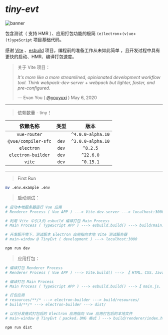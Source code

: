 # _tiny-evt_

![banner](banner.png)

包含测试（ 支持 HMR ）、应用打包功能的极简 `(e)lectron`+`(v)ue`+`(t)ypeScript`
项目基础代码。

感谢 [Vite](https://github.com/vuejs/vite)
、[esbuild](https://github.com/evanw/esbuild) 项目，编程前的准备工作从未如此简单
，且开发过程中具有更快的启动、HMR、编译打包速度。

> 关于 Vite 项目：
>
> _It's more like a more streamlined, opinionated development workflow tool.
> Think webpack-dev-server + webpack but lighter, faster, and pre-configured._
>
> &mdash; Evan You (
> [@youyuxi](https://twitter.com/youyuxi/status/1258112624300118022) ) May 6,
> 2020

---

> 依赖数量 - tiny！

|      依赖名称       | 类型  |       版本        |
| :-----------------: | :---: | :---------------: |
|    `vue-router`     |       | `^4.0.0-alpha.10` |
| `@vue/compiler-sfc` | `dev` | `^3.0.0-alpha.10` |
|     `electron`      | `dev` |     `^8.2.5`      |
| `electron-builder`  | `dev` |     `^22.6.0`     |
|       `vite`        | `dev` |     `^0.15.1`     |

---

> First Run

```bash
mv .env.example .env
```

> 启动测试：

```bash
# 启动本地服务器运行 Vue 应用
# Renderer Process ( Vue APP ) ---> Vite-dev-server ---> localhost:3000

# 利用 Vite 中引入的 esbuild 编译打包 Main Process
# Main Process ( TypeScript APP ) ---> esbuild.build() ---> build/main.js

# 开发版环境下，测试版本 Electron 应用指向本地 Vite 测试服务器
# main-window @ TinyEvt ( development ) ---> localhost:3000

npm run dev
```

> 应用打包：

```bash
# 编译打包 Renderer Process
# Renderer Process ( Vue APP ) ---> Vite.build() ---> 【 HTML、CSS、JavaScript、etc.】@ build/renderer/

# 编译打包 Main Process
# Main Process ( TypeScript APP ) ---> esbuild.build() --->【 main.js、etc. 】@ build/

# 打包应用
# resources/**/* ---> electron-builder ---> build/resources/
# build/**/* ---> electron-builder ---> dist/

# 以可分发格式打包后的 Electron 应用指向 Vue 应用打包后的本地文件
# main-window @ TinyEvt（ packed，DMG 格式 ）---> build/renderer/index.html

npm run dist
```
